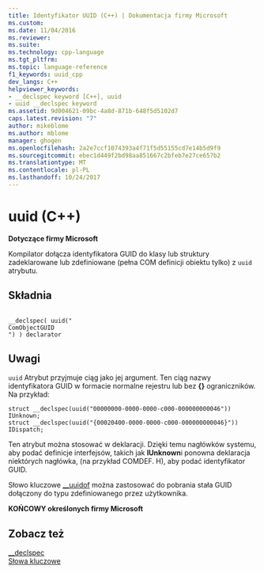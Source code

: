 ```yaml
---
title: Identyfikator UUID (C++) | Dokumentacja firmy Microsoft
ms.custom: 
ms.date: 11/04/2016
ms.reviewer: 
ms.suite: 
ms.technology: cpp-language
ms.tgt_pltfrm: 
ms.topic: language-reference
f1_keywords: uuid_cpp
dev_langs: C++
helpviewer_keywords:
- __declspec keyword [C++], uuid
- uuid __declspec keyword
ms.assetid: 9d004621-09bc-4a8d-871b-648f5d5102d7
caps.latest.revision: "7"
author: mikeblome
ms.author: mblome
manager: ghogen
ms.openlocfilehash: 2a2e7ccf1074393a4f71f5d55155cd7e14b5d9f9
ms.sourcegitcommit: ebec1d449f2bd98aa851667c2bfeb7e27ce657b2
ms.translationtype: MT
ms.contentlocale: pl-PL
ms.lasthandoff: 10/24/2017
---
```

# <a name="uuid-c"></a>uuid (C++)
**Dotyczące firmy Microsoft**  
  
 Kompilator dołącza identyfikatora GUID do klasy lub struktury zadeklarowane lub zdefiniowane (pełna COM definicji obiektu tylko) z `uuid` atrybutu.  
  
## <a name="syntax"></a>Składnia  
  
```  
  
__declspec( uuid("  
ComObjectGUID  
") ) declarator  
```  
  
## <a name="remarks"></a>Uwagi  
 `uuid` Atrybut przyjmuje ciąg jako jej argument. Ten ciąg nazwy identyfikatora GUID w formacie normalne rejestru lub bez **{}** ograniczników. Na przykład:  
  
```  
struct __declspec(uuid("00000000-0000-0000-c000-000000000046")) IUnknown;  
struct __declspec(uuid("{00020400-0000-0000-c000-000000000046}")) IDispatch;  
```  
  
 Ten atrybut można stosować w deklaracji. Dzięki temu nagłówków systemu, aby podać definicje interfejsów, takich jak **IUnknown**i ponowna deklaracja niektórych nagłówka, (na przykład COMDEF. H), aby podać identyfikator GUID.  
  
 Słowo kluczowe [__uuidof](../cpp/uuidof-operator.md) można zastosować do pobrania stała GUID dołączony do typu zdefiniowanego przez użytkownika.  
  
 **KOŃCOWY określonych firmy Microsoft**  
  
## <a name="see-also"></a>Zobacz też  
 [__declspec](../cpp/declspec.md)   
 [Słowa kluczowe](../cpp/keywords-cpp.md)